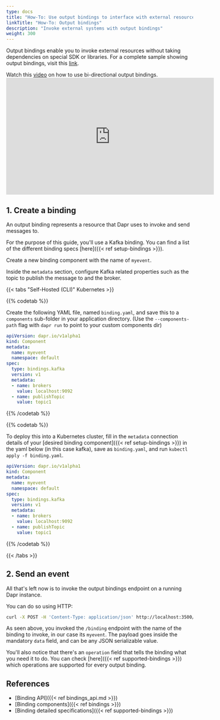 ```yaml
---
type: docs
title: "How-To: Use output bindings to interface with external resources"
linkTitle: "How-To: Output bindings"
description: "Invoke external systems with output bindings"
weight: 300
---
```


Output bindings enable you to invoke external resources without taking dependencies on special SDK or libraries. For a complete sample showing output bindings, visit this [link](https://github.com/dapr/quickstarts/tree/master/bindings).

Watch this [video](https://www.youtube.com/watch?v=ysklxm81MTs&feature=youtu.be&t=1960) on how to use bi-directional output bindings. <iframe width="560" height="315" src="https://www.youtube.com/embed/ysklxm81MTs?start=1960" frameborder="0" allow="accelerometer; autoplay; clipboard-write; encrypted-media; gyroscope; picture-in-picture" allowfullscreen mark="crwd-mark"></iframe>


## 1. Create a binding

An output binding represents a resource that Dapr uses to invoke and send messages to.

For the purpose of this guide, you'll use a Kafka binding. You can find a list of the different binding specs [here]({{< ref setup-bindings >}}).

Create a new binding component with the name of `myevent`.

Inside the `metadata` section, configure Kafka related properties such as the topic to publish the message to and the broker.

{{< tabs "Self-Hosted (CLI)" Kubernetes >}}

{{% codetab %}}

Create the following YAML file, named `binding.yaml`, and save this to a `components` sub-folder in your application directory. (Use the `--components-path` flag with `dapr run` to point to your custom components dir)

```yaml
apiVersion: dapr.io/v1alpha1
kind: Component
metadata:
  name: myevent
  namespace: default
spec:
  type: bindings.kafka
  version: v1
  metadata:
  - name: brokers
    value: localhost:9092
  - name: publishTopic
    value: topic1
```

{{% /codetab %}}

{{% codetab %}}

To deploy this into a Kubernetes cluster, fill in the `metadata` connection details of your [desired binding component]({{< ref setup-bindings >}}) in the yaml below (in this case kafka), save as `binding.yaml`, and run `kubectl apply -f binding.yaml`.


```yaml
apiVersion: dapr.io/v1alpha1
kind: Component
metadata:
  name: myevent
  namespace: default
spec:
  type: bindings.kafka
  version: v1
  metadata:
  - name: brokers
    value: localhost:9092
  - name: publishTopic
    value: topic1
```

{{% /codetab %}}

{{< /tabs >}}

## 2. Send an event

All that's left now is to invoke the output bindings endpoint on a running Dapr instance.

You can do so using HTTP:

```bash
curl -X POST -H 'Content-Type: application/json' http://localhost:3500/v1.0/bindings/myevent -d '{ "data": { "message": "Hi!" }, "operation": "create" }'
```

As seen above, you invoked the `/binding` endpoint with the name of the binding to invoke, in our case its `myevent`. The payload goes inside the mandatory `data` field, and can be any JSON serializable value.

You'll also notice that there's an `operation` field that tells the binding what you need it to do. You can check [here]({{< ref supported-bindings >}}) which operations are supported for every output binding.

## References

- [Binding API]({{< ref bindings_api.md >}})
- [Binding components]({{< ref bindings >}})
- [Binding detailed specifications]({{< ref supported-bindings >}}) 
